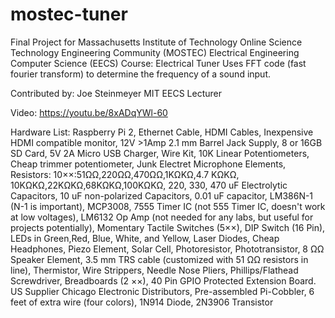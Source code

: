 # mostec-tuner
Final Project for Massachusetts Institute of Technology Online Science Technology Engineering Community (MOSTEC) Electrical Engineering Computer Science (EECS) Course: Electrical Tuner 
Uses FFT code (fast fourier transform) to determine the frequency of a sound input.

Contributed by: 
Joe Steinmeyer MIT EECS Lecturer

Video: https://youtu.be/8xADqYWl-60

Hardware List: Raspberry Pi 2, Ethernet Cable, HDMI Cables, Inexpensive HDMI compatible monitor, 12V >1Amp 2.1 mm Barrel Jack Supply, 8 or 16GB SD Card, 5V 2A Micro USB Charger, Wire Kit, 10K Linear Potentiometers, Cheap trimmer potentiometer, Junk Electret Microphone Elements, Resistors: 10××:51ΩΩ,220ΩΩ,470ΩΩ,1KΩKΩ,4.7 KΩKΩ, 10KΩKΩ,22KΩKΩ,68KΩKΩ,100KΩKΩ, 220, 330, 470 uF Electrolytic Capacitors, 10 uF non-polarized Capacitors, 0.01 uF capacitor, LM386N-1 (N-1 is important), MCP3008, 7555 Timer IC (not 555 Timer IC, doesn't work at low voltages), LM6132 Op Amp (not needed for any labs, but useful for projects potentially), Momentary Tactile Switches (5××), DIP Switch (16 Pin), LEDs in Green,Red, Blue, White, and Yellow, Laser Diodes, Cheap Headphones, Piezo Element, Solar Cell, Photoresistor, Phototransistor, 8 ΩΩ Speaker Element, 3.5 mm TRS cable (customized with 51 ΩΩ resistors in line), Thermistor, Wire Strippers, Needle Nose Pliers, Phillips/Flathead Screwdriver, Breadboards (2 ××), 40 Pin GPIO Protected Extension Board. US Supplier Chicago Electronic Distributors, Pre-assembled Pi-Cobbler, 6 feet of extra wire (four colors), 1N914 Diode, 2N3906 Transistor

